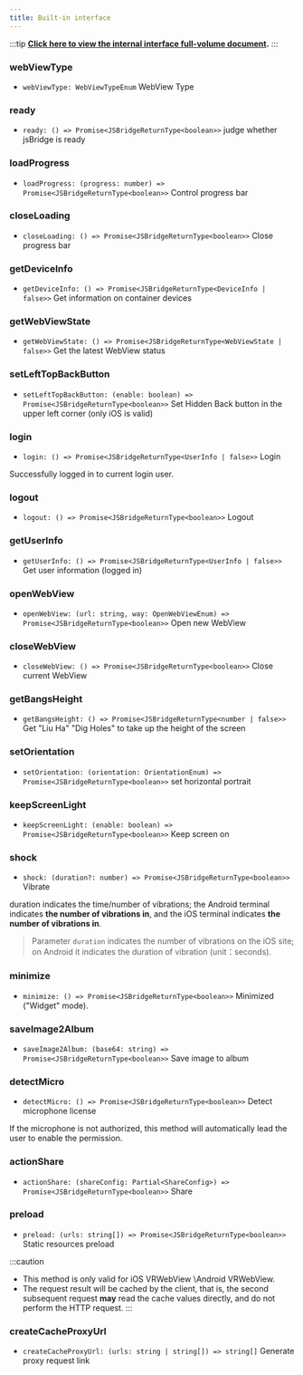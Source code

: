```yaml
---
title: Built-in interface
---
```


:::tip
**[Click here to view the internal interface full-volume document](https://unpkg.com/@realsee/jsbridge-x/docs/interfaces/jsBridge.JSBridgeProtocol.html).**
:::

### webViewType

- `webViewType: WebViewTypeEnum` WebView Type

### ready

- `ready: () => Promise<JSBridgeReturnType<boolean>>` judge whether jsBridge is ready

### loadProgress

- `loadProgress: (progress: number) => Promise<JSBridgeReturnType<boolean>>` Control progress bar

### closeLoading

- `closeLoading: () => Promise<JSBridgeReturnType<boolean>>` Close progress bar

### getDeviceInfo

- `getDeviceInfo: () => Promise<JSBridgeReturnType<DeviceInfo | false>>` Get information on container devices

### getWebViewState

- `getWebViewState: () => Promise<JSBridgeReturnType<WebViewState | false>>` Get the latest WebView status

### setLeftTopBackButton

- `setLeftTopBackButton: (enable: boolean) => Promise<JSBridgeReturnType<boolean>>` Set Hidden Back button in the upper left corner (only iOS is valid)

### login

- `login: () => Promise<JSBridgeReturnType<UserInfo | false>>` Login

Successfully logged in to current login user.

### logout

- `logout: () => Promise<JSBridgeReturnType<boolean>>` Logout

### getUserInfo

- `getUserInfo: () => Promise<JSBridgeReturnType<UserInfo | false>>` Get user information (logged in)

### openWebView

- `openWebView: (url: string, way: OpenWebViewEnum) => Promise<JSBridgeReturnType<boolean>>` Open new WebView

### closeWebView

- `closeWebView: () => Promise<JSBridgeReturnType<boolean>>` Close current WebView

### getBangsHeight

- `getBangsHeight: () => Promise<JSBridgeReturnType<number | false>>` Get "Liu Ha" \"Dig Holes" to take up the height of the screen

### setOrientation

- `setOrientation: (orientation: OrientationEnum) => Promise<JSBridgeReturnType<boolean>>` set horizontal portrait

### keepScreenLight

- `keepScreenLight: (enable: boolean) => Promise<JSBridgeReturnType<boolean>>` Keep screen on

### shock

- `shock: (duration?: number) => Promise<JSBridgeReturnType<boolean>>` Vibrate

duration indicates the time/number of vibrations; the Android terminal indicates **the number of vibrations in**, and the iOS terminal indicates **the number of vibrations in**.

> Parameter `duration` indicates the number of vibrations on the iOS site; on Android it indicates the duration of vibration (unit：seconds).

### minimize

- `minimize: () => Promise<JSBridgeReturnType<boolean>>` Minimized ("Widget" mode).

### saveImage2Album

- `saveImage2Album: (base64: string) => Promise<JSBridgeReturnType<boolean>>` Save image to album

### detectMicro

- `detectMicro: () => Promise<JSBridgeReturnType<boolean>>` Detect microphone license

If the microphone is not authorized, this method will automatically lead the user to enable the permission.

### actionShare

- `actionShare: (shareConfig: Partial<ShareConfig>) => Promise<JSBridgeReturnType<boolean>>` Share

### preload

- `preload: (urls: string[]) => Promise<JSBridgeReturnType<boolean>>` Static resources preload

:::caution

- This method is only valid for iOS VRWebView \Android VRWebView.
- The request result will be cached by the client, that is, the second subsequent request **may** read the cache values directly, and do not perform the HTTP request.
  :::

### createCacheProxyUrl

- `createCacheProxyUrl: (urls: string | string[]) => string[]` Generate proxy request link
